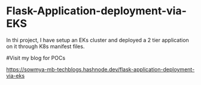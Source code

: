 # Flask-Application-deployment-via-EKS
In thi project, I have setup an EKs cluster and deployed a 2 tier application on it through K8s manifest files.

#Visit my blog for POCs

https://sowmya-mb-techblogs.hashnode.dev/flask-application-deployment-via-eks



